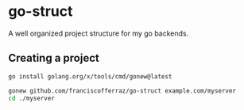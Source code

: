 # go-struct
A well organized project structure for my go backends.

## Creating a project
```bash
go install golang.org/x/tools/cmd/gonew@latest
```

```bash
gonew github.com/franciscofferraz/go-struct example.com/myserver
cd ./myserver
```
